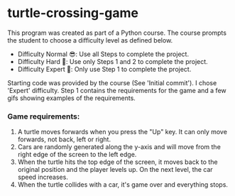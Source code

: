# turtle-crossing-game
This program was created as part of a Python course. The course
prompts the student to choose a difficulty level as defined below.

- Difficulty Normal 😎: Use all Steps to complete the project.
- Difficulty Hard 🤔: Use only Steps 1 and 2 to complete the project.
- Difficulty Expert 🤯: Only use Step 1 to complete the project.

Starting code was provided by the course (See 'Initial commit'). 
I chose 'Expert' difficulty. Step 1 contains the requirements for 
the game and a few gifs showing examples of the requirements. 

### Game requirements:
1. A turtle moves forwards when you press the "Up" key. 
It can only move forwards, not back, left or right.
2. Cars are randomly generated along the y-axis and will move 
from the right edge of the screen to the left edge.
3. When the turtle hits the top edge of the screen, it moves 
back to the original position and the player levels up. On the 
next level, the car speed increases.
4. When the turtle collides with a car, it's game over and 
everything stops.

